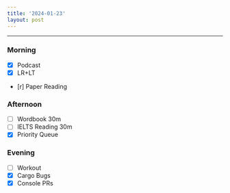 ```yaml
---
title: '2024-01-23'
layout: post
---
```


---

### Morning

- [x] Podcast
- [x] LR+LT
- [r] Paper Reading

### Afternoon

- [ ] Wordbook 30m
- [ ] IELTS Reading 30m
- [x] Priority Queue

### Evening

- [ ] Workout
- [x] Cargo Bugs
- [x] Console PRs
